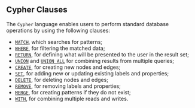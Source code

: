 ## Cypher Clauses

The `Cypher` language enables users to perform standard database operations by using the following clauses:
  * [`MATCH`](match.md), which searches for patterns;
  * [`WHERE`](where.md), for filtering the matched data;
  * [`RETURN`](return.md), for defining what will be presented to the user in the result set;
  * [`UNION`](union.md) and [`UNION ALL`](union.md) for combining results from multiple queries;
  * [`CREATE`](create.md), for creating new nodes and edges;
  * [`SET`](set.md), for adding new or updating existing labels and properties;
  * [`DELETE`](delete.md), for deleting nodes and edges;
  * [`REMOVE`](remove.md), for removing labels and properties;
  * [`MERGE`](merge.md), for creating patterns if they do not exist;
  * [`WITH`](with.md), for combining multiple reads and writes.
